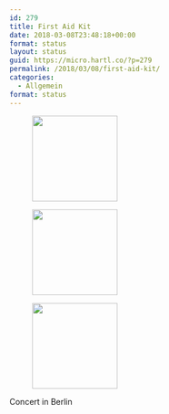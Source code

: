 ```yaml
---
id: 279
title: First Aid Kit
date: 2018-03-08T23:48:18+00:00
format: status
layout: status
guid: https://micro.hartl.co/?p=279
permalink: /2018/03/08/first-aid-kit/
categories:
  - Allgemein
format: status
---
```

<div id='gallery-1' class='gallery galleryid-279 gallery-columns-3 gallery-size-thumbnail'>
  <figure class='gallery-item'> 
  
  <div class='gallery-icon landscape'>
    <a href='http://micro.hartl.co/39580fc025eb4b0d8c047e0bd5b0c174-jpg/'><img width="150" height="150" src="http://micro.hartl.co/wp-content/uploads/2018/03/39580fc025eb4b0d8c047e0bd5b0c174-150x150.jpg" class="attachment-thumbnail size-thumbnail" alt="" /></a>
  </div></figure><figure class='gallery-item'> 
  
  <div class='gallery-icon landscape'>
    <a href='http://micro.hartl.co/93a5196906bc472da69f68a885e525e4-jpg/'><img width="150" height="150" src="http://micro.hartl.co/wp-content/uploads/2018/03/93a5196906bc472da69f68a885e525e4-150x150.jpg" class="attachment-thumbnail size-thumbnail" alt="" /></a>
  </div></figure><figure class='gallery-item'> 
  
  <div class='gallery-icon landscape'>
    <a href='http://micro.hartl.co/2fe929b5aebb4dc9885701feb764c3e5-jpg/'><img width="150" height="150" src="http://micro.hartl.co/wp-content/uploads/2018/03/2fe929b5aebb4dc9885701feb764c3e5-150x150.jpg" class="attachment-thumbnail size-thumbnail" alt="" /></a>
  </div></figure>
</div>

Concert in Berlin
